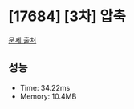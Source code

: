 # [17684] [3차] 압축

[문제 출처](https://school.programmers.co.kr/learn/courses/30/lessons/17684)

## 성능

- Time: 34.22ms
- Memory: 10.4MB